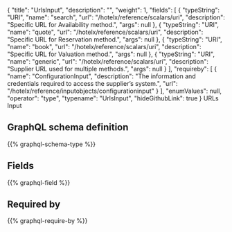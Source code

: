 {
  "title": "UrlsInput",
  "description": "",
  "weight": 1,
  "fields": [
    {
      "typeString": "URI",
      "name": "search",
      "url": "/hotelx/reference/scalars/uri",
      "description": "Specific URL for Availability method.",
      "args": null
    },
    {
      "typeString": "URI",
      "name": "quote",
      "url": "/hotelx/reference/scalars/uri",
      "description": "Specific URL for Reservation method.",
      "args": null
    },
    {
      "typeString": "URI",
      "name": "book",
      "url": "/hotelx/reference/scalars/uri",
      "description": "Specific URL for Valuation method.",
      "args": null
    },
    {
      "typeString": "URI",
      "name": "generic",
      "url": "/hotelx/reference/scalars/uri",
      "description": "Supplier URL used for multiple methods.",
      "args": null
    }
  ],
  "requireby": [
    {
      "name": "ConfigurationInput",
      "description": "The information and credentials required to access the supplier’s system.",
      "url": "/hotelx/reference/inputobjects/configurationinput"
    }
  ],
  "enumValues": null,
  "operator": "type",
  "typename": "UrlsInput",
  "hideGithubLink": true
}
URLs Input
## GraphQL schema definition

{{% graphql-schema-type %}}

## Fields

{{% graphql-field %}}

## Required by

{{% graphql-require-by %}}
